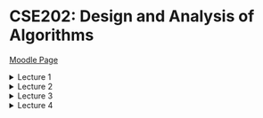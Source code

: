 # CSE202: Design and Analysis of Algorithms

<p>

[Moodle Page](https://moodle.polytechnique.fr/course/view.php?id=14939)

<details>
<summary>Lecture 1</summary>
  
<p>

[Power point](https://moodle.polytechnique.fr/pluginfile.php/482989/mod_resource/content/2/01-overview.pdf)
  
## Algorithms

An algorithm needs:
 1. A well-specified problem
 2. A method to solve it


An algorithm is *correct* if 
 1. it terminates
 2. it computes what its specification claims

Useful proof technique: look for **variants** and **invariants**:

```python
# Input:  x that can be multiplied
#         n nonnegative integer
# Output: x^n
def binpow(x,n):
  if n==0: return 1
  # n>0
  tmp = binpow(x,n//2) # n//2 < n
  # tmp = x^(n//2)
  tmp = tmp*tmp
  if n%2==0: return tmp
  return tmp*x
```

**Termination** is a very hard problem
- the general problem is **undecidable**

## Complexity

*How long will my program take?*
*Do I have enough money?*
  
The scientific approach:
  1. Experiment for various sizes;
  2. Model;
  3. Analyze the model;
  4. validate with experiments;
  5. If necessary, go to 2.
                                 
### Experimental Determination of (Polynomial) complexity

If the time for a computation grows like $C(n) \sim Kn^\alpha log^pn$ <br>
then doubling $n$ should take time $C(2n) \sim K2^\alpha n^\alpha log^pn$ <br>
so that $$\alpha \approx log_2 \left (\dfrac{C(2n)}{C(n)} \right ) $$

### Notation

- $f(n) \sim g(n)$ means $\lim_{n \to \infty} f(n)/g(n) = 1$
- $f(n) = O(g(n))$ means $\exists K \exists M \forall n \geq M, |f(n)| \leq Kg(n)$
- $f(n) = \Theta (g(n))$ means $f(n) = O(g(n))$ and $g(n) = O(f(n))$

### Moore's "law"

The expression Moore's "law" is commonly used to mean that
> The speed and memory of computers is expected to **double every 18 months**.

![Graph of orders of Growth](Images/CSE202_OrdersOfGrowth.png "Slide from the powerpoint")

## Lower Bounds

### Complexity of a problem

***Def.*** The *complexity of a problem* is that of the most efficient (possibly unknown) algorithm that solves it.

**Ex.** Sorting $n$ elements has complexity $O(nlogn)$ comparisons <br>
**Proof.** Mergesort (CSE103) reaches the bound

**Ex.** Sorting $n$ elements has complexity $\Theta (nlogn)$ comparisons. <br>
**Proof.** $k$ comparisons cannot distinguish more than $2^k$ permutations and $log_2(n!) \sim n log_2 (n)$

### Complexity of Powering

$$(x,n) \in \mathbb{A} \times \mathbb{N} \mapsto x^n \in \mathbb{A} $$

We already know it is $O(logn)$ multiplications in $\mathbb{A}$ <br>
*Can this be improved?*

> **Lower bounds** on the complexity require a precise definition (a **model**) of what operations the "most efficient" algorithm can perform.

**Ex.** If the only available operation in $\mathbb{A}$ is multiplication, $x^{2^k}$ requires $k$ multiplications, so that $log_2n$ is a lower bound.

**Ex.** In floating point arithmetic, $x^n = exp(nlogx)$ and the complexity hardly depends on $n$.

### Simple lower bounds

In most useful models, reading the input and writing the output take time. Then, 
$$\text{size(Input) + size(Output) } \leq \text{complexity}$$

## Reductions

Problem X **reduces to** problem Y if you can use an algorithm that solves Y to help solve X.
$$\text{Complexity of solving X} = \text{complexity of solving Y} + \text{cost of the reduction}$$

- complexity of solving Y: perhaps many calls to Y on instances of different sizes (typically, one call)
- cost of the reduction: preprocessing and postprocessing (typically, less than the cost of solving Y)
</details>

<details>
<summary>Lecture 2</summary>


[PowerPoint](https://moodle.polytechnique.fr/pluginfile.php/482992/mod_resource/content/2/02-Multiplication.pdf)

## Divide & Conquer 
### Example 1: How fast can we multiply?

- input: two $n$-digit integers
- output: at most $2n$ digits

<p>

- naive school multiplication:
  - each row: $n$ multiplications + $O(n)$ carries
  - last row: $O(n^2)$ additions + $O(n)$ carries
  - Total: $O(n^2)$ digit (or bit) operations

- Quadratic algorithm: #operations $O(n^2)$ for an input size $n$

<p>

The total cost may be
- mostly at the top (quickselect)
- mostly at the leaves (Karatsuba, Strassen)
- balanced along the levels (binary powering, mergesort)

### Polynomials

- Polynomials behave like integers, without carries
- cost: $(n_1+1)(n_2+1)$ multiplications + $O(n_1n_2)$ additions
<p>

$F$ and $G$ of degree $< n \mapsto H :=FG$

Algorithm: 
1. if $n=1$, return $FG$
2. Let $k:= \lceil \frac{n}{2} \rceil$
3. Split $F=F_0 + x^kF_1, G= G_0+x^kG_1$ <br>
    $F_0,F_1,G_0,G_1$ of degree $<k$
4. compute **recursively** <br>
  $H_0 := F_0G_0, H_1 := F_0G_1, H_2 := F_1G_0, H_3 :=F_1G_1$
5. return $H_0+x^k(H_1+H_2) + x^{2k}H_3$

**Complexity**: $C(n) \leq 4C(\lceil \frac{n}{2} \rceil) + \lambda n$ coefficient operations

$$

 \begin{align*}
C(n) &\leq 4C(\left \lceil \frac{n}{2} \right \rceil) + \lambda n \\
&\leq \lambda n +  4 \lambda (\left \lceil \frac{n}{2} \right \rceil) + 16 C(\left \lceil \frac{n}{2} \right \rceil _2) \\ 
&\leq \lambda (n +  2 (2 \left \lceil \frac{n}{2} \right \rceil) + \dots + 2^{k-1}( 2^{k-1} \left \lceil \frac{n}{2} \right \rceil _{k-1})) + 4^{k+1}C(\left \lceil \frac{n}{2} \right \rceil _k) \\ 
&\leq \lambda N (1+2+ \dots+2^{k-1}) + 4^kC \left(\left \lceil \frac{n}{2} \right \rceil_k \right) \\
&\leq 4^k \left(\lambda \dfrac{N}{2^k} + C(\left \lceil \frac{n}{2} \right \rceil_k) \right) \\
&\leq (\lambda +1)4^{\lceil \log_2n \rceil}= O(n^2)
 \end{align*}
$$


Notation: 
- $\left \lceil \frac{n}{2} \right \rceil_1 = \left \lceil \frac{n}{2} \right \rceil$ 
- $\left \lceil \frac{n}{2} \right \rceil_{k+1} = \left \lceil \left \lceil \frac{n}{2} \right \rceil_k/2 \right \rceil$ 
- $N:$ power of $2$ s.t. <br>
$n \leq N < 2n$

#### Polynomials of Degree 1

$$F= f_0+f_1T, G= g_0+g_1T \mapsto G:= FG = h_0 + h_1T+ h_2T^2$$

Naive algorithm:
$$H = (f_0g_0) + (f_0g_1+f_1g_0)T+ f_1g_1T^2$$
Thus: $4$ multiplications and $1$ addition

Interpolation from **$3$** values:

$$\begin{align*}
h_0 &= F(0)G(0) = f_0g_0 \\
h_2 &= "F(\infty)G(\infty)" = f_1g_1 \\
 \tilde h_1 &= h_0 + h_1 + h_2 = F(1)G(1) = (f_0+f_1)(g_0+g_1) 
 \end{align*}$$
$$FG = h_0 + (\tilde h_1-h_0-h_2)T + h_2T^2$$
**$3$** multilplications, $2$ additions, $2$ substractions

#### Karatsuba's Algorithm

$F$ and $G$ of degree $<n \mapsto H :=FG$

**Idea**: Evaluate $FG = h_0 + (\tilde h_1-h_0-h_2)T + h_2T^2$ at $T=x^k$

Algorithm: 
1. if $n$ is small, use naive multiplication
2. Let $k:= \lceil \frac{n}{2} \rceil$
3. Split $F=F_0 + x^kF_1, G= G_0+x^kG_1$ <br>
    $F_0,F_1,G_0,G_1$ of degree $<k$
4. compute **recursively** <br>
  $H_0 := F_0G_0, H_2 := F_1G_1, \tilde H_1 :=(F_0+F_1)(G_0+G_1)$
5. return $H_0+x^k(\tilde H_1 - H_0 -H_2) + x^{2k}H_2$

Complexity: $C(n) \leq 3C(\left \lceil \frac{n}{2} \right \rceil) + \lambda n$ coefficient operations

$$
 \begin{align*}
C(n) &\leq 3C(\left \lceil \frac{n}{2} \right \rceil) + \lambda n \\
&\leq \lambda n +  3 \lambda (\left \lceil \frac{n}{2} \right \rceil) + 9 C(\left \lceil \frac{n}{2} \right \rceil _2) \\ 
&\leq \lambda N (1+ \frac{3}{2}+ \dots+(\frac{3}{2})^{k-1}) + 3^kC \left(\left \lceil \frac{n}{2} \right \rceil_k \right) \\
&\leq \lambda N \left(\frac{3}{2} \right)^{k-1}(1+ \frac{2}{3}+ \dots+(\frac{2}{3})^{k-1}) + 3^kC \left(\left \lceil \frac{n}{2} \right \rceil_k \right) \\
&\leq 3^k \left(2 \lambda \dfrac{N}{2^k} + C(\left \lceil \frac{n}{2} \right \rceil_k) \right) \\
&\leq (2 \lambda +1)3^{\lceil \log_2n \rceil}= O(n^{\log_23})
 \end{align*}
$$

### Integers

#### Karatsuba's Algorithm for Integers

$F$ and $G$ integers $<2^n \mapsto H:=FG$

Algorithm: 
1. if $n$ is small, use naive multiplication
2. Let $k:= \lceil \frac{n}{2} \rceil$
3. Split $F=F_0 + 2^kF_1, G= G_0+2^kG_1$ <br>
    $F_0,F_1,G_0,G_1<2^k$
4. compute **recursively** <br>
  $H_0 := F_0G_0, H_2 := F_1G_1, \tilde H_1 :=(F_0+F_1)(G_0+G_1)$
5. return $H_0+2^k(\tilde H_1 - H-0 -H_2) + 2^{2k}H_2$

Same algorithm as for polynomials, *similar* (not exactly the same) complexity analysis.

***$\rightarrow O(n^{\log_23})$*** bit operations

### Matrices

Input: two $n \times n$ matrices $A,X$ with $n=2^k$ 
<br>
Output: $AX$ with $AX_{ij} := \sum_{k=1}^nA_{ik}X_{kj}$


Strassen's algorithm:
1. if $n=1$, return $AX$
2. Split $A = \begin{pmatrix} a & b \\ c & d \end{pmatrix}, X = \begin{pmatrix} x & y \\ z & t \end{pmatrix}$ with $(n/2) \times (n/2)$ blocks
3. Compute recursively the $7$ products <br>
$q_1 = a(x+z), q_2 = d(y+t), q_3 = (d-a)(z-y),$ <br>
$q_4 = 8b-d)(z+t), q_5 = (b-a)z, q_6 = (c-a)(x+y), q_7 = (c-d)y$
4. Return $\begin{pmatrix}
q_1+q_5 & q_2+q_3+q_4-q_5 \\
q_1 + q_3 + q_6 - q_7 & q_2 + q_7
 \end{pmatrix}$

### Application: Graph Transitive Closure

**Def.** A *graph* is a pair $(V,E)$ where
1. $V$ is a finite set of nodes/vertices
2. $E \subseteq V \times V$ is a finite set of edges

Can be described as Adjacency matrix (Boolean matrix)

Boolean Multiplication:
$$c_{ij} = \bigvee_{k=1}^na_{ik} \wedge b_{kj}$$

Let $G=(V,E)$ be a graph.

A *path from i to j* is a sequence of edges $e1, \dots e_n$ such that:
- the source of $e_1$ is i and the target of $e_n$ is j
- For every $1 \leq k <n$, the target of $e_k$ is the source of $e_{k+1}$

The *transitive closure* $G^* = (V,E^*)$ is the graph where $(u,v) \in E^*$ iff there is a path from u to v

If A is the adjancency matrix of a graph G, then 

- $(A^k)_{ij} = 1$ iff there is a *path of length k* from i to j
- if $I$ is the identity matrix, then $(A \vee I)^k_{ij} = 1$ iff there exists a *path of length at most k* from i to j
-  $(A \vee I)^{n-1}$ is the adjacency matrix of G^*

The matrix $(A \vee I)^{n-1}$ can be computedd by *log n* squaring operations/multiplications $$O(n^{\log_27} \cdot \log_2n)$$

</details>

<details>
<summary>Lecture 3</summary>
<p>

[PowerPoint](https://moodle.polytechnique.fr/mod/resource/view.php?id=304169)

## Comparing Rankings

How similar are two rankings of n objects?

**Kendall-tau distance**
 : number of inversions between two rankings 

- inversion = pair $i < j$ such that $A[i]>A[j]$ 
- same as number of lines crossing when connecting same objects in two rankings

Algorithm: <br>
_Input._ An array A <br>
_Output._ Number of paris $i<j$ such that $A[i]>A[j]$

Complexity: <br>
Brute force algorithm: check all $O(n^2)$ pairs $i$ and $j$ <br>
Divide and Conquer: $O(n \log n)$

### Counting inversions: DAC

1. Divide into 2 sublists of equal size
2. Recursively count the inversions
3. Combine: add recursive counts plus inversions between sublists 

Variation of **merge-sort** <br>
**Combine:** count inversions between sublists
- assume each half is sorted
- count inversions where $A[i]$ and $A[j]$ are in different halves
- merge two halves into sorted whole 

**Merge and count**: count inversions while merging the two sorted lists

### Sort and Count Algorithm

```
Sort-and-Count(A):
  if A has one element
    return (0,A)

  Divide A into two halves A1,A2
  (r1,A1) <- Sort-and-Count(A1)
  (r2,A2) <- Sort-and-Count(A2)

  (rC,A) <- Merge-and-Count(A1,A2)
  return (r1+r2+rC,A)
```
```
Merge-and-Count(A1,A2):
  initialize an empty array B
  Inv <- 0

  if A1 or A2 is empty 
    return (0,nonempty list)

  Compare first elems of A1, A2
  If the smallest is in A1:
    move it at the end of B
  Else
    move it at the end of B
    Inv += |A1|

  return (Inv,B)
```
Complexity:

$$
 \begin{align*}
C(n) &\leq 2C(\lceil n/2 \rceil) + \lambda n \\
&\leq \lambda n 2 \lambda \lceil n/2 \rceil + 4C(\lceil n/2 \rceil_2) \\
&\leq \lambda N (1+1+1+ \dots+1) + 2^kC(\lceil n/2 \rceil_k) \\
&\leq \lambda N (k-1) +  2^kC(\lceil n/2 \rceil_k) \\
&= \lambda n (\lceil \log_2 n \rceil-1) + 2^{\lceil \log_2n \rceil} \\
&= O(n \log n)
 \end{align*}$$
(Where $N$: power of $2$ s.t. $n \leq N < 2n$)

## Selection: Linear Time with DAC

Complexity of DAC algorithms: <br>
- $O(\log n)$: binary powering
- $O(n \log n)$: merge sort, counting inversions
- $O(n^{\log_23} \approx n^{1.58})$: Karatsuba multiplication (integers, polynomials)
- $O(n^{\log_27} \approx n^{2.80})$: Strassen's matrix multiplication

### Statement of the Problem:

_Select:_ $(A:= \{a_1, \dots,a_n \},k) \mapsto x \in A$ s.t. $| \{a \in A| a \leq x \}| = k$

**Algorithm:** 
```
Select(A,k):
  If |A| = 1, return A[0]
  Choose a good pivot p
  q := Partition(A,p)
  If q=k return q
  If q>k return Select(A[:q],k)
  If q<k return Select(A[q:],k-q)
```
Worst case: $C(n) \leq C(n) + O(n) \rightarrow O(n^2)$

Complexity depends on $\left | q- |A|/2 \right |$ being small, need to choose good pivot

### Selection in worst-case linear time

_Goal._ Find pivot element p that divides list of n elements into two pieces so that each piece is guaranteed to have $\leq 7/10 n$ elements.

_Q._ How to find approximate median in linear time? <br>
_A._ recursively compute median of sample of $\leq 2/10n$ elements

$$
C(n) = 
  \begin{cases} 
  \Theta (1), &\text{if } n=1 \\
  C(7/10n) + C(2/10n) + \Theta (n), &\text{otherwise}
  \end{cases}
$$
To prove: $C(n) = \Theta (n)$

### Median-of-medians selection algorithm
```
MOM-Select(A,k):
  n <- |A|
  if n < 50:
    return k-th smallest element of A via mergesort
  Group A into n/5 groups of 5 elements each (ignore leftovers)
  B <- median of each group of 5
  p <- MOM-Select(B,n/10)

  (L,R) <- Partition(A,p)
  if (k<|L|) return MOM-select(L,k)
  else if (k>|L|) return MOM-select(R,k-|L|)
  else return p 
```

#### Complexity Analysis:

- At least half of $5$-element medians $\leq p$
- At least $(n/5)/2=n/10$ medians $\leq p$
- At least $3n/10$ elements $\leq p$ ($3$ for each median) 
- By same logic: At least $3n/10$ elements $\geq p$

MOM selection algorithm recurrence:
- select called recursively with $n/5$ elements to compute MOM $p$ <br>($=C(\lfloor n/5 \rfloor)$)
- at least $3/10 n$ elements $\leq p$
- at least $3/10 n$ elements $\leq p$
- select called recursively with at most $n-(3/10n)$ elements <br>($=C(n-3 \lfloor n/10 \rfloor)$)
- computing median of $5$: $\leq 6$ comparisons per group <br>($=6/5n$)
- partitioning: $\leq n$ comparisons <br>($=5/5n$)

$$C(n) \leq C(\lfloor n/5 \rfloor)+C(n-3 \lfloor n/10 \rfloor) + \frac{11}{5}n$$

#### Recurrence: 
$$C(n) \leq C(1/5n)+C(7/10n)+ \lambda n$$
$$C(x) + C(y) \leq C(x+y) \text{ (super-additive)}$$

<!-- 
$$\begin{align*}
  & & & &C(n) & & & &\\
  & &C(1/5n) & & & &C(7/10n) & &\leq C((1/5+7/10)n) \\
  &C((1/5)^2n) & &C(7/10 \cdot 1/5 n) & &C(1/5 \cdot 7/10 n) & &C((7/10)^2n) &\leq C((1/5+7/10)^2n) \\
  & & & &\dots & & & &\leq C((1/5+7/10)^kn) 
 \end{align*}$$
-->

![Recurrence Tree](Images/Lec3Recurrence.png "Recurrence Tree from Slides")

$$\begin{align*}
C(n)&\leq C(9/10n) + \lambda n \\
&\leq C((9/10)^2n) + \lambda n (1+9/10) \\
&\leq C((9/10)^3n) + \lambda n(1+9/10+(9/10)^2) \\
&\dots \\
&\leq C(n_0) + \lambda n(1+9/10+(9/10)^2+ \dots) \\
&\leq C(n_0) + \lambda n \cdot 10 = O(n)
\end{align*}$$

</details>

<details>
<summary>Lecture 4</summary>
<p>

[PowerPoint](https://moodle.polytechnique.fr/pluginfile.php/483000/mod_resource/content/6/04-DAC3.pdf)

## Master Theorem

Divide and conquer has a recurrence given by: 
$$C(n) \leq mC(\lceil n/p \rceil) + f(n) \text{\qquad for } n \geq p$$

Example: $m=3$, $p=2$ and $f(n) = cn^\alpha$. Then:
$$\begin{align*}
C(n) &\leq 3C(n/2) + cn^\alpha \\
&\leq cn^\alpha + 3c(n/2)^\alpha + 9C(n/4) \\
&\leq cn^\alpha(1+3/2^\alpha)+9C(n/4) \\
&\dots \\
&\leq cn^\alpha(1+3/2^\alpha+ \dots+(3/2^\alpha)^{k-1}) + 3^kC(n/2^k) \\
&\leq cn^\alpha(1+3/2^\alpha+ \dots+(3/2^\alpha)^{\log_2n-1}) + 3^{\log_2n}C(1) \\
&\leq O \left(3^{\log_2n} \right) + cn^\alpha(1+3/2^\alpha+ \dots+(3/2^\alpha)^{\log_2n-1}) \\
&\leq O \left(n^{\log_2 3} \right) + cn^\alpha \cdot  
  \begin{cases}
  O(1), &\text{if } 2^\alpha>3, \\
  \log_2n, &\text{if } 2^\alpha=3, \\
  = \left(n^{\log_2(3)- \alpha} \right), &\text{if } 2^\alpha<3. 
  \end{cases}
\end{align*}$$


> **Master Theorem - Version 1**
>
> Assume $C(n) \leq mC(n \lceil n/p \rceil)+f(n)$ if $n \geq p$,  
> with $f(n) = cn^\alpha$ ($\alpha \geq 0$). Let $q = p^\alpha$.  
> Then, as $n \to \infty$,  
> $$C(n) = \begin{cases} O(n^\alpha), &\text{if } q>m, \\ O \left(n^\alpha \log n \right), &\text{if } q = m, \\ O \left(n^{\log_p m} \right), &\text{if } q<m. \end{cases}$$

**Proof when $n$ is a Power of $p$**
$$\begin{align*}
C(n) &\leq mC(n/p) + f(n) \\
&\leq f(n) + mf(n/p) + m^2C(n/p^2) \\
&\leq f(n)(1+m/q)+m^2C(n/p^2) \\
&\dots \\
&\leq f(n)(1+m/q+ \dots+(m/q)^{k-1}) + m^kC(n/p^k) \\
&\leq f(n)(1+m/q+ \dots+(m/q)^{\log_pn-1}) + m^{\log_pn}C(1) \\
&\leq O \left(m^{\log_pn} \right) + f(n)(1+m/q+ \dots+(m/q)^{\log_pn-1}) \\
&\leq O \left(n^{\log_mn} \right) + f(n) \cdot  
  \begin{cases}
  O(1), &\text{if } q>m, \\
  \log_pn, &\text{if } q=m, \\
  = \left(n^{\log_p(m/q)} \right), &\text{if } q<m. 
  \end{cases}
\end{align*}$$

> **Master Theorem - More general**
>
> Assume $C(n) \leq mC(n \lceil n/p \rceil)+f(n)$ if $n \geq p$, with $f(n)$ _increasing_   
> and there exist $(q,r)$ s.t. $q \leq f(pn)/f(n) \leq r$ for large enough $n$.    
> Then, as $n \to \infty$,  
> $$C(n) = \begin{cases} O(f(n)), &\text{if } q>m, \\ O \left(f(n) \log n \right), &\text{if } q = m, \\ O \left(f(n) n^{\log_p (m/q)} \right), &\text{if } q<m. \end{cases}$$
**Note 1.** The previous theorem is a special case of this.  
**Note 2.** A tighter value of $q$ gives a better complexity bound.

**Proof.**
Same as before but conclude with $N < pn \Rightarrow f(N) \leq rf(n) = O(f(n))$ and $n^{\log_p q} = O(f(n))$.

## Closest Pair of Points

**Problem.** Given $n$ points in the plane, find the _closest_ pair (normal distance).

_Naive method:_ compute all $O(n^2)$ pairwise distances, return pair with smallest one.  
_Divide and Conquer:_ split points into left and right, solve both subproblems (ok), **recombine** (hard).

**1D Approach.** Given $n$ points on a line, find the _closest_ pair 

_Solution:_ sort them in $O(n \cdot \log n)$ and traverse the list computing the distance from each point to the next.

_Sorting Solution for 2D:_
- sort by x-coordinate and consider nearby points
- sort by y-coordinate and consider nearby points

![Slide from Lecture](Images/Lecture4Distance.png)

**Comparisons within a Strip**

> Each point has to be compared with _at most 7_  
> of the next ones for the $y$-coordinate

_Def._ Let $s_i$ be the point in the 3d-strip with the $i$-th smallest y-coordinate  
_Claim._ If $|j-i|>7$, then the distance between $s_i$ and $s_j$ is _at least d_

<img style = "float: right;" src="Images/Lec4Strip.png"/>

- Consider the 2d-by-d rectangle R in the strip whose min y-coordinate is the y-coordinate of $s_i$
- Distance between $s_i$ and any point $s_j$ above $R \geq d$
- Divide $R$ into 8 squares
- At most one point per square (from the definition of $d$ as min distance)
- At most 7 other points can be in $R$

![Algorithm for the closest Pair (from slides)](Images/Lec4Algorithm.png)
</details>